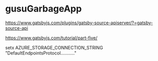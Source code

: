 # gusuGarbageApp

https://www.gatsbyjs.com/plugins/gatsby-source-apiserver/?=gatsby-source-api

https://www.gatsbyjs.com/tutorial/part-five/

setx AZURE_STORAGE_CONNECTION_STRING "DefaultEndpointsProtocol..........."